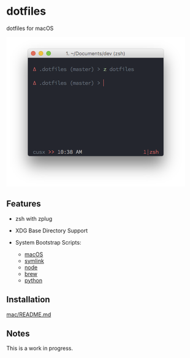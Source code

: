 # dotfiles

dotfiles for macOS

![](prompt.png)

## Features

- zsh with zplug

- XDG Base Directory Support

- System Bootstrap Scripts:
    - [macOS](bootstrap/macos.sh)
    - [symlink](bootstrap/symlink.sh)
    - [node](bootstrap/node.sh)
    - [brew](bootstrap/brew.sh)
    - [python](bootstrap/python.sh)

## Installation

[mac/README.md](mac/README.md)

## Notes

This is a work in progress.